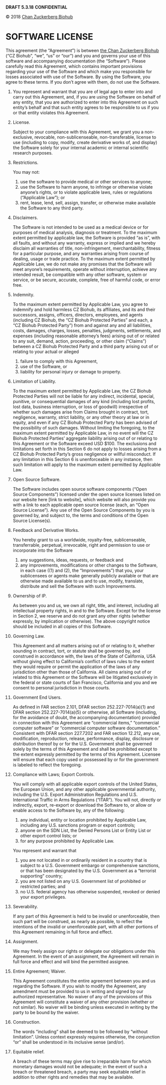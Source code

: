 **DRAFT 5.3.18**
**CONFIDENTIAL**

© 2018 [Chan Zuckerberg Biohub](https://www.czbiohub.org)

SOFTWARE LICENSE
================

This agreement (the “Agreement”) is between [the Chan Zuckerberg
Biohub](https://www.czbiohub.org) (“CZ Biohub”, “we”, “us” or “our”)
and you and governs your use of this software and accompanying
documentation (the “Software”).  Please carefully read this Agreement,
which contains important provisions regarding your use of the Software
and which make you responsible for losses associated with use of the
Software.  By using the Software, you agree to these terms.  If you
don’t agree with them, do not use the Software.

1. You represent and warrant that you are of legal age to enter into
   and carry out this Agreement, and, if you are using the Software on
   behalf of any entity, that you are authorized to enter into this
   Agreement on such entity’s behalf and that such entity agrees to be
   responsible to us if you or that entity violates this Agreement.

2. License.

	Subject to your compliance with this Agreement, we grant you a
	non-exclusive, revocable, non-sublicenseable, non-transferable,
	license to use (including to copy, modify, create derivative works
	of, and display) the Software solely for your internal academic or
	internal scientific research purposes.

3. Restrictions.

	You may not:
	1. use the software to provide medical or other services to anyone;
	2. use the Software to harm anyone, to infringe or otherwise
	violate anyone’s rights, or to violate applicable laws, rules or
	regulations (“Applicable Law”); or
	3. rent, lease, lend, sell, assign, transfer, or otherwise make
	available the Software to any third party.

4. Disclaimers.

	The Software is not intended to be used as a medical device or for
	purposes of medical analysis, diagnosis or treatment. To the
	maximum extent permitted by applicable law, the Software is
	provided “as is”, with all faults, and without any warranty,
	express or implied and we hereby disclaim all warranties of title,
	non-infringement, merchantability, fitness for a particular
	purpose, and any warranties arising from course of dealing, usage
	or trade practice. To the maximum extent permitted by Applicable
	Law, we do not make any promises that the Software will meet
	anyone’s requirements, operate without interruption, achieve any
	intended result, be compatible with any other software, system or
	service, or be secure, accurate, complete, free of harmful code,
	or error free.

5. Indemnity.

	To the maximum extent permitted by Applicable Law, you agree to
	indemnify and hold harmless CZ Biohub, its affiliates, and its and
	their successors, assigns, officers, directors, employees, and
	agents (including CZ Biohub, the “CZ Biohub Protected Parties” and
	each, a “CZ Biohub Protected Party”) from and against any and all
	liabilities, costs, damages, charges, losses, penalties,
	judgments, settlements, and expenses (including reasonable
	attorney’s fees) arising out of or related to any suit, demand,
	action, proceeding, or other claim (“Claims”) between a CZ Biohub
	Protected Party and a third party arising out of or relating to
	your actual or alleged
	1. failure to comply with this Agreement, 
	2. use of the Software, or 
	3. liability for personal injury or damage to property.

6. Limitation of Liability. 

	To the maximum extent permitted by Applicable Law, the CZ Biohub
	Protected Parties will not be liable for any indirect, incidental,
	special, punitive, or consequential damages of any kind (including
	lost profits, lost data, business interruption, or loss of
	goodwill) irrespective of whether such damages arise from Claims
	brought in contract, tort, negligence, warranty, strict liability,
	or any other theory at law or in equity, and even if any CZ Biohub
	Protected Party has been advised of the possibility of such
	damages. Without limiting the foregoing, to the maximum extent
	permitted by Applicable Law, in no event will the CZ Biohub
	Protected Parties’ aggregate liability arising out of or relating
	to this Agreement or the Software exceed USD $100. The exclusions
	and limitations set forth in this Section 6 do not apply to losses
	arising from a CZ Biohub Protected Party’s gross negligence or
	willful misconduct. If any limitation in this Section 6 is
	unenforceable in any instance, then such limitation will apply to
	the maximum extent permitted by Applicable Law.

7. Open Source Software.

	The Software includes open source software components (“Open
	Source Components”) licensed under the open source licenses listed
	on our website here [link to website], which website will also
	provide you with a link to each applicable open source license
	(each, an “Open Source License”). Any use of the Open Source
	Components by you is governed by, and subject to, the terms and
	conditions of the Open Source License(s).

8. Feedback and Derivative Works.

	You hereby grant to us a worldwide, royalty-free, sublicenseable,
	transferrable, perpetual, irrevocable, right and permission to use
	or incorporate into the Software
	1. any suggestions, ideas, requests, or feedback and
	2. any improvements, modifications or other changes to the
	Software, in each case ((1) and (2), the “Improvements”) that you,
	your sublicensees or agents make generally publicly available or
	that are otherwise made available to us and to use, modify,
	translate, distribute and sell the Software with such
	Improvements.

9. Ownership of IP.

	As between you and us, we own all right, title, and interest,
	including all intellectual property rights, in and to the
	Software.  Except for the license in Section 2, we reserve and do
	not grant any other rights (whether expressly, by implication or
	otherwise). The above copyright notice should be included in all
	copies of this Software.

10. Governing Law.

	This Agreement and all matters arising out of or relating to it,
	whether sounding in contract, tort, or statute shall be governed
	by, and construed in accordance with, the laws of the State of
	California, USA without giving effect to California’s conflict of
	laws rules to the extent they would require or permit the
	application of the laws of any jurisdiction other than those of
	California.  All claims arising out of or related to this
	Agreement or the Software will be litigated exclusively in the
	federal or state courts of San Francisco, California and you and
	we consent to personal jurisdiction in those courts.

11. Government End Users. 

	As defined in FAR section 2.101, DFAR section 252.227-7014(a)(1)
	and DFAR section 252.227-7014(a)(5) or otherwise, all Software
	(including, for the avoidance of doubt, the accompanying
	documentation) provided in connection with this Agreement are
	“commercial items,” “commercial computer software” or “commercial
	computer software documentation.”  Consistent with DFAR section
	227.7202 and FAR section 12.212, any use, modification,
	reproduction, release, performance, display, disclosure or
	distribution thereof by or for the U.S. Government shall be
	governed solely by the terms of this Agreement and shall be
	prohibited except to the extent expressly permitted by the terms
	of this Agreement. Licensee will ensure that each copy used or
	possessed by or for the government is labeled to reflect the
	foregoing.

12. Compliance with Laws; Export Controls. 

	You will comply with all applicable export controls of the United
	States, the European Union, and any other applicable governmental
	authority, including the U.S. Export Administration Regulations
	and U.S. International Traffic in Arms Regulations (“ITAR”). You
	will not, directly or indirectly, export, re-export or download
	the Software to, or allow or enable access to the Software by, any
	of the following: 
	1. any individual, entity or location prohibited by Applicable
	Law, including any U.S. sanctions program or export controls;
	2. anyone on the SDN List, the Denied Persons List or Entity List
	or other export control lists; or
	3. for any purpose prohibited by Applicable Law.
	
	You represent and warrant that 
	1. you are not located in or ordinarily resident in a country that
	is subject to a U.S. Government embargo or comprehensive
	sanctions, or that has been designated by the U.S. Government as a
	“terrorist supporting” country;
	2. you are not listed on any U.S. Government list of prohibited or
	restricted parties; and
	3. no U.S. federal agency has otherwise suspended, revoked or
	denied your export privileges.

13. Severability.

	If any part of this Agreement is held to be invalid or
	unenforceable, then such part will be construed, as nearly as
	possible, to reflect the intentions of the invalid or
	unenforceable part, with all other portions of this Agreement
	remaining in full force and effect.

14. Assignment.

	We may freely assign our rights or delegate our obligations under
	this Agreement. In the event of an assignment, the Agreement will
	remain in full force and effect and will bind the permitted
	assignee.

15. Entire Agreement; Waiver. 

	This Agreement constitutes the entire agreement between you and us
	regarding the Software. If you wish to modify the Agreement, any
	amendment must be provided to us in writing and signed by our
	authorized representative.  No waiver of any of the provisions of
	this Agreement will constitute a waiver of any other provision
	(whether or not similar). No waiver will be binding unless
	executed in writing by the party to be bound by the waiver.

16. Construction.

	The words “including” shall be deemed to be followed by “without
	limitation”. Unless context expressly requires otherwise, the
	conjunction “or” shall be understood in its inclusive sense
	(and/or).

17. Equitable relief.

	A breach of these terms may give rise to irreparable harm for
	which monetary damages would not be adequate; in the event of such
	a breach or threatened breach, a party may seek equitable relief
	in addition to other rights and remedies that may be available.
